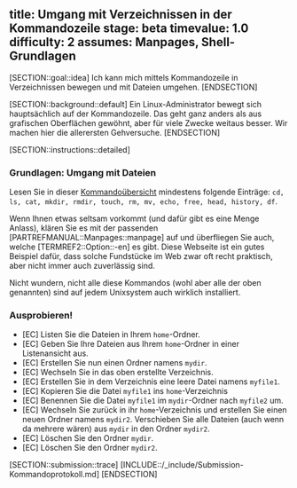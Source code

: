 title: Umgang mit Verzeichnissen in der Kommandozeile
stage: beta
timevalue: 1.0
difficulty: 2
assumes: Manpages, Shell-Grundlagen
---

[SECTION::goal::idea]
Ich kann mich mittels Kommandozeile in Verzeichnissen bewegen und mit Dateien umgehen.
[ENDSECTION]

[SECTION::background::default]
Ein Linux-Administrator bewegt sich hauptsächlich auf der Kommandozeile.
Das geht ganz anders als aus grafischen Oberflächen gewöhnt, aber für viele Zwecke
weitaus besser.
Wir machen hier die allerersten Gehversuche.
[ENDSECTION]

[SECTION::instructions::detailed]

### Grundlagen: Umgang mit Dateien

Lesen Sie in dieser
[Kommandoübersicht](https://bytescout.com/blog/most-used-linux-commands.html)
mindestens folgende Einträge: 
`cd, ls, cat, mkdir, rmdir, touch, rm, mv, echo, free, head, history, df`.

Wenn Ihnen etwas seltsam vorkommt (und dafür gibt es eine Menge Anlass),
klären Sie es mit der passenden [PARTREFMANUAL::Manpages::manpage] auf
und überfliegen Sie auch, welche [TERMREF2::Option::-en] es gibt.
Diese Webseite ist ein gutes Beispiel dafür, dass solche Fundstücke im Web
zwar oft recht praktisch, aber nicht immer auch zuverlässig sind.

Nicht wundern, nicht alle diese Kommandos (wohl aber alle der oben genannten) sind auf jedem
Unixsystem auch wirklich installiert.


### Ausprobieren!

- [EC] Listen Sie die Dateien in Ihrem `home`-Ordner.
- [EC] Geben Sie Ihre Dateien aus Ihrem `home`-Ordner in einer Listenansicht aus.
- [EC] Erstellen Sie nun einen Ordner namens `mydir`.
- [EC] Wechseln Sie in das oben erstellte Verzeichnis.
- [EC] Erstellen Sie in dem Verzeichnis eine leere Datei namens `myfile1`.
- [EC] Kopieren Sie die Datei `myfile1` ins `home`-Verzeichnis
- [EC] Benennen Sie die Datei `myfile1` im `mydir`-Ordner nach `myfile2` um.
- [EC] Wechseln Sie zurück in ihr `home`-Verzeichnis und erstellen Sie einen neuen Ordner namens `mydir2`. 
  Verschieben Sie alle Dateien (auch wenn da mehrere wären) aus `mydir` in den Ordner `mydir2`.
- [EC] Löschen Sie den Ordner `mydir`.
- [EC] Löschen Sie den Ordner `mydir2`.

[SECTION::submission::trace]
[INCLUDE::/_include/Submission-Kommandoprotokoll.md]
[ENDSECTION]
